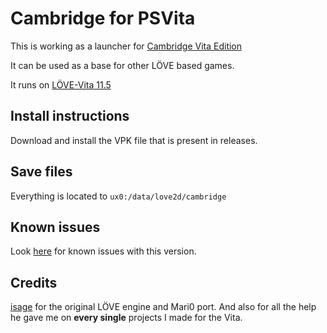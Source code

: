 # Cambridge for PSVita

This is working as a launcher for [Cambridge Vita Edition](https://github.com/L0Wigh/Cambridge)

It can be used as a base for other LÖVE based games.

It runs on [LÖVE-Vita 11.5](https://github.com/L0Wigh/love-vita)

## Install instructions

Download and install the VPK file that is present in releases.

## Save files

Everything is located to `ux0:/data/love2d/cambridge`

## Known issues

Look [here](https://github.com/L0Wigh/Cambridge#known-issues) for known issues with this version.

## Credits

[isage](https://github.com/isage) for the original LÖVE engine and Mari0 port. And also for all the help he gave me on **every single** projects I made for the Vita.
